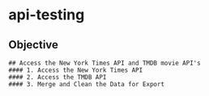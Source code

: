 # api-testing
## Objective
    ## Access the New York Times API and TMDB movie API's 
    #### 1. Access the New York Times API
    #### 2. Access the TMDB API
    #### 3. Merge and Clean the Data for Export
    



    

